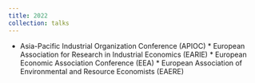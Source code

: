 ```yaml
---
title: 2022
collection: talks
---
```


* Asia-Pacific Industrial Organization Conference (APIOC)   * European Association for Research in Industrial Economics (EARIE)  * European Economic Association Conference (EEA)   * European Association of Environmental and Resource Economists (EAERE)
